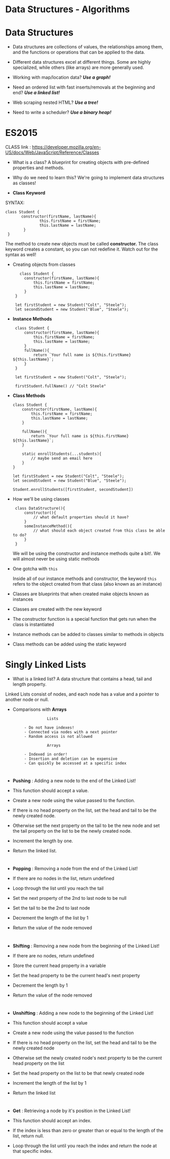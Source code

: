 # Data Structures  -  Algorithms

# Data Structures

- Data structures are collections of values, the relationships among them, and the functions or operations that can be applied to the data.

- Different data structures excel at different things.  Some are highly specialized, while others (like arrays) are more generally used.

- Working with
map/location data?
***Use a graph!***

- Need an ordered list with fast inserts/removals at the beginning and end?
***Use a linked list!***

- Web scraping nested HTML?
***Use a tree!***

- Need to write a scheduler?
***Use a binary heap!***


# ES2015
CLASS link : https://developer.mozilla.org/en-US/docs/Web/JavaScript/Reference/Classes

- What is a class?
A blueprint for creating objects with pre-defined properties and methods.

- Why do we need to learn this?
We're going to implement data structures as classes!

- **Class Keyword** 

SYNTAX:
  
    class Student {  
           constructor(firstName, lastName){
                   this.firstName = firstName;
                   this.lastName = lastName;
            }
     }
     
 The method to create new objects must be called **constructor.**
 The class keyword creates a constant, so you can not redefine it.
 Watch out for the syntax as well!
 
 - Creating objects from classes

          class Student {
            constructor(firstName, lastName){
                this.firstName = firstName;
                this.lastName = lastName;
            }
        }

        let firstStudent = new Student("Colt", "Steele");
        let secondStudent = new Student("Blue", "Steele");
        

 - **Instance Methods**

        class Student {
            constructor(firstName, lastName){
                this.firstName = firstName;
                this.lastName = lastName;
            }
            fullName(){
                return `Your full name is ${this.firstName} ${this.lastName}`;
            }
        }

        let firstStudent = new Student("Colt", "Steele");

        firstStudent.fullName() // "Colt Steele"

- **Class Methods**

      class Student {
          constructor(firstName, lastName){
              this.firstName = firstName;
              this.lastName = lastName;
          }

          fullName(){
              return `Your full name is ${this.firstName} ${this.lastName}`;
          }

          static enrollStudents(...students){
              // maybe send an email here
          }
      }

      let firstStudent = new Student("Colt", "Steele");
      let secondStudent = new Student("Blue", "Steele");

      Student.enrollStudents([firstStudent, secondStudent])
      
 - How we'll be using classes

        class DataStructure(){
            constructor(){
                // what default properties should it have?
            }
            someInstanceMethod(){
                // what should each object created from this class be able to do?
            }
        }
  
    We will be using the constructor and instance methods quite a bit!. 
  We will almost never be using static methods

- One gotcha with `this`

  Inside all of our instance methods and constructor, the keyword `this` refers to the object created from that class (also known as an   instance)


- Classes are blueprints that when created make objects known as instances
- Classes are created with the new keyword
- The constructor function is a special function that gets run when the class is instantiated
- Instance methods can be added to classes similar to methods in objects
- Class methods can be added using the static keyword

# Singly Linked Lists

- What is a linked list?
A data structure that contains a head, tail and length property.

Linked Lists consist of nodes, and each node has a value and a pointer to another node or null.

 - Comparisons with **Arrays**

                      Lists 

            - Do not have indexes!
            - Connected via nodes with a next pointer
            - Random access is not allowed
            
                      Arrays

            - Indexed in order!
            - Insertion and deletion can be expensive
            - Can quickly be accessed at a specific index

#

- **Pushing**
         : Adding a new node to the end of the Linked List!

- This function should accept a value.
- Create a new node using the value passed to the function.
- If there is no head property on the list, set the head and tail to be the newly created node.
- Otherwise set the next property on the tail to be the new node and set the tail property on the list to be the newly created node.
- Increment the length by one.
- Return the linked list.

#

- **Popping** : Removing a node from the end of the Linked List!

- If there are no nodes in the list, return undefined
- Loop through the list until you reach the tail
- Set the next property of the 2nd to last node to be null
- Set the tail to be the 2nd to last node
- Decrement the length of the list by 1
- Return the value of the node removed

#

- **Shifting** : Removing a new node from the beginning of the Linked List!

- If there are no nodes, return undefined
- Store the current head property in a variable
- Set the head property to be the current head's next property
- Decrement the length by 1
- Return the value of the node removed

# 

- **Unshifting** : Adding a new node to the beginning of the Linked List!

- This function should accept a value
- Create a new node using the value passed to the function
- If there is no head property on the list, set the head and tail to be the newly created node
- Otherwise set the newly created node's next property to be the current head property on the list
- Set the head property on the list to be that newly created node
- Increment the length of the list by 1
- Return the linked list

#

- **Get** : Retrieving a node by it's position in the Linked List!

- This function should accept an index.
- If the index is less than zero or greater than or equal to the length of the list, return null.
- Loop through the list until you reach the index and return the node at that specific index.


